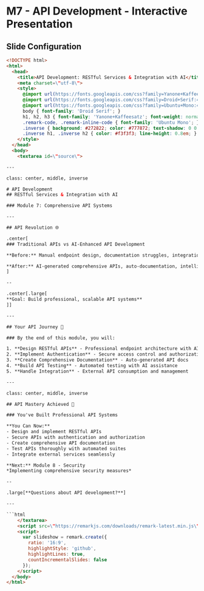 # M7 - API Development - Interactive Presentation

## Slide Configuration
```html
<!DOCTYPE html>
<html>
  <head>
    <title>API Development: RESTful Services & Integration with AI</title>
    <meta charset=\"utf-8\">
    <style>
      @import url(https://fonts.googleapis.com/css?family=Yanone+Kaffeesatz);
      @import url(https://fonts.googleapis.com/css?family=Droid+Serif:400,700,400italic);
      @import url(https://fonts.googleapis.com/css?family=Ubuntu+Mono:400,700,400italic);
      body { font-family: 'Droid Serif'; }
      h1, h2, h3 { font-family: 'Yanone+Kaffeesatz'; font-weight: normal; }
      .remark-code, .remark-inline-code { font-family: 'Ubuntu Mono'; }
      .inverse { background: #272822; color: #777872; text-shadow: 0 0 20px #333; }
      .inverse h1, .inverse h2 { color: #f3f3f3; line-height: 0.8em; }
    </style>
  </head>
  <body>
    <textarea id=\"source\">

---

class: center, middle, inverse

# API Development
## RESTful Services & Integration with AI

### Module 7: Comprehensive API Systems

---

## API Revolution 🌐

.center[
### Traditional APIs vs AI-Enhanced API Development

**Before:** Manual endpoint design, documentation struggles, integration challenges

**After:** AI-generated comprehensive APIs, auto-documentation, intelligent testing
]

--

.center[.large[
**Goal: Build professional, scalable API systems**
]]

---

## Your API Journey 🎯

### By the end of this module, you will:

1. **Design RESTful APIs** - Professional endpoint architecture with AI
2. **Implement Authentication** - Secure access control and authorization
3. **Create Comprehensive Documentation** - Auto-generated API docs
4. **Build API Testing** - Automated testing with AI assistance
5. **Handle Integration** - External API consumption and management

---

class: center, middle, inverse

## API Mastery Achieved 🎯

### You've Built Professional API Systems

**You Can Now:**
- Design and implement RESTful APIs
- Secure APIs with authentication and authorization
- Create comprehensive API documentation
- Test APIs thoroughly with automated suites
- Integrate external services seamlessly

**Next:** Module 8 - Security
*Implementing comprehensive security measures*

--

.large[**Questions about API development?**]

---

```html
    </textarea>
    <script src=\"https://remarkjs.com/downloads/remark-latest.min.js\"></script>
    <script>
      var slideshow = remark.create({
        ratio: '16:9',
        highlightStyle: 'github',
        highlightLines: true,
        countIncrementalSlides: false
      });
    </script>
  </body>
</html>
```